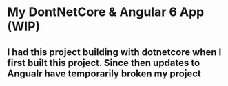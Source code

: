 # My DontNetCore & Angular 6 App (WIP)

## I had this project building with dotnetcore when I first built this project. Since then updates to Angualr have temporarily broken my project
